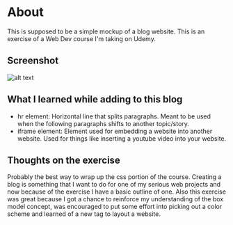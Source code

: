 # About
This is supposed to be a simple mockup of a blog website. This is an exercise of a Web Dev course I'm taking on Udemy.

## Screenshot
![alt text](https://i.imgur.com/tMgFpj9.png)

## What I learned while adding to this blog
* hr element: Horizontal line that splits paragraphs. Meant to be used when the following paragraphs shifts to another topic/story.
* iframe element: Element used for embedding a website into another website. Used for things like inserting a youtube video into your website. 

## Thoughts on the exercise
Probably the best way to wrap up the css portion of the course. Creating a blog is something that I want to do for one of my serious web projects and now because of the exercise I have a basic outline of one. Also this exercise was great because I got a chance to reinforce my understanding of the box model concept, was encouraged to put some effort into picking out a color scheme and learned of a new tag to layout a website.
